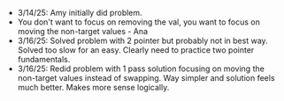 - 3/14/25: Amy initially did problem. 
- You don't want to focus on removing the val, you want to focus on moving the non-target values - Ana
- 3/16/25: Solved problem with 2 pointer but probably not in best way. Solved too slow for an easy. Clearly need to practice two pointer fundamentals.
- 3/16/25: Redid problem with 1 pass solution focusing on moving the non-target values instead of swapping. Way simpler and solution feels much better. Makes more sense logically.